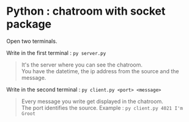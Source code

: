 # Python : chatroom with socket package

Open two terminals.  

Write in the first terminal : ```py server.py```  
> It's the server where you can see the chatroom.  
> You have the datetime, the ip address from the source and the message.  

Write in the second terminal : ```py client.py <port> <message>```  
> Every message you write get displayed in the chatroom.  
> The port identifies the source.
> Example : ```py client.py 4021 I'm Groot```  
